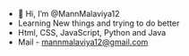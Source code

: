 - 👋 Hi, I’m @MannMalaviya12
- Learning New things and trying to do better
- Html, CSS, JavaScript, Python and Java
- Mail - mannmalaviya12@gmail.com
